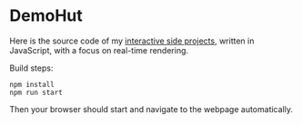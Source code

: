 # DemoHut

Here is the source code of my [interactive side projects](https://ZhujinLi.github.io/demohut), written in JavaScript, with a focus on real-time rendering.

Build steps:

    npm install
    npm run start

Then your browser should start and navigate to the webpage automatically.
